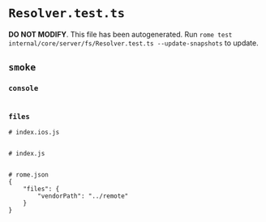 # `Resolver.test.ts`

**DO NOT MODIFY**. This file has been autogenerated. Run `rome test internal/core/server/fs/Resolver.test.ts --update-snapshots` to update.

## `smoke`

### `console`

```

```

### `files`

```
# index.ios.js


# index.js


# rome.json
{
	"files": {
		"vendorPath": "../remote"
	}
}


```
